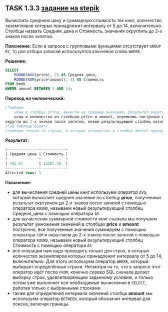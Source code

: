 ## TASK 1.3.3 [задание на stepik](https://stepik.org/lesson/297515/step/7?unit=279275)
Вычислить среднюю цену и суммарную стоимость тех книг, количество экземпляров которых принадлежит интервалу от 5 до 14, включительно. 
Столбцы назвать Средняя_цена и Стоимость, значения округлить до 2-х знаков после запятой.

**Пояснение:** Если в запросе с групповыми функциями отсутствует ```GROUP BY```, то для отбора записей используется ключевое слово ```WHERE```.

**Решение:**

```SQL
SELECT
    ROUND(AVG(price), 2) AS Средняя_цена,
    ROUND(SUM(price*amount), 2) AS Стоимость
FROM book
WHERE amount BETWEEN 5 AND 14;
```

**Перевод на человеческий:**

```SQL
/*выбери
    цены в столбце price, вычисли их среднее значение, результат округли до 2-х знаков после запятой, новый результирующий столбец назови как Средняя_цена*/
    цены и количество из столбцов price и amount, перемножь построчно их значения, затем вычисли сумму всех полученных значений,
округли до 2-х знаков после запятой, новый результирующий столбец назови как Стоимость*/
/*из таблицы book*/
/*выбери только те строки, в которых количество в столбце amount принадлежит интервалу от 5 до 14, включительно*/
```

**Результат:**

```SQL
+--------------+-----------+
| Средняя_цена | Стоимость |
+--------------+-----------+
| 493.67       | 12107.50  |
+--------------+-----------+
Affected rows: 1
```

**Пояснение:**

- для вычисления средней цены книг используем оператор ```AVG```, который вычисляет среднее значение по столбцу **price**,
полученный результат окргуляем до 2-х знаков после запятой с помощью оператора ```ROUND```, называем новый результирующий столбец Средняя_цена
с помощью оператора ```AS```
- для вычисления суммарной стоимости книг сначала мы получаем результат умножения значений в столбцах **price** и **amount** построчно, все полученные
значения суммируем с помощью оператора ```SUM``` и округляем до 2-х знаков после запятой с помощью оператора ```ROUND```, называем новый результирующий
столбец Стоимость с помощью оператора ```AS```
- все операции нам надо проводить только для строк, в которых количество экземпляров которых принадлежит интервалу от 5 до 14, включительно.
Для этого используем оператор ```WHERE```, который выбирает определённые строки. Несмотря на то, что в запросе этот оператор идёт после ```FROM```,
конечно сервер SQL сначала делает выборку строк, удовлетворяющим заданному условию, и только потом уже выполняет все необходимые вычисления в ```SELECT```,
работая только с выбранными строками.
- также для определения интервала значений столбца **amount** мы используем оператор  ```BETWEEN```, который обозначит интервал для поиска, включая границы.
